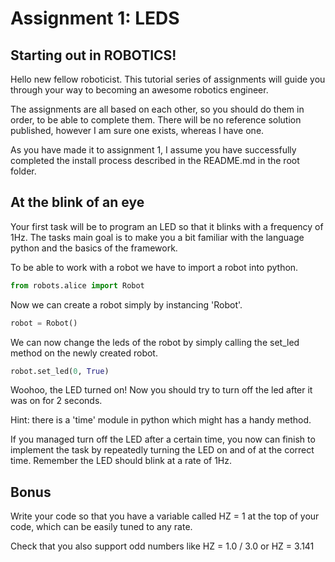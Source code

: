 # Assignment 1: LEDS

## Starting out in ROBOTICS!

Hello new fellow roboticist.
This tutorial series of assignments will guide you through your way to becoming an awesome robotics engineer.

The assignments are all based on each other, so you should do them in order, to be able to complete them.
There will be no reference solution published, however I am sure one exists, whereas I have one.

As you have made it to assignment 1, I assume you have successfully completed the install process described in the README.md in the root folder.

## At the blink of an eye

Your first task will be to program an LED so that it blinks with a frequency of 1Hz.
The tasks main goal is to make you a bit familiar with the language python and the basics of the framework.

To be able to work with a robot we have to import a robot into python.

```python
from robots.alice import Robot
```

Now we can create a robot simply by instancing 'Robot'.

```python
robot = Robot()
```

We can now change the leds of the robot by simply calling the set_led method on the newly created robot.

```python
robot.set_led(0, True)
```

Woohoo, the LED turned on! Now you should try to turn off the led after it was on for 2 seconds.

Hint: there is a 'time' module in python which might has a handy method.

If you managed turn off the LED after a certain time, you now can finish to implement the task by repeatedly turning the LED on and of at the correct time.
Remember the LED should blink at a rate of 1Hz.

## Bonus

Write your code so that you have a variable called HZ = 1 at the top of your code, which can be easily tuned to any rate.

Check that you also support odd numbers like HZ = 1.0 / 3.0 or HZ = 3.141